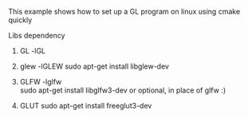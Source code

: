 This example shows how to set up a GL program on linux
using cmake quickly

Libs dependency
1. GL -lGL     
   
2. glew -lGLEW
sudo apt-get install libglew-dev
3. GLFW -lglfw   
sudo apt-get install libglfw3-dev
or optional, in place of glfw :)
4. GLUT
  sudo apt-get install freeglut3-dev

